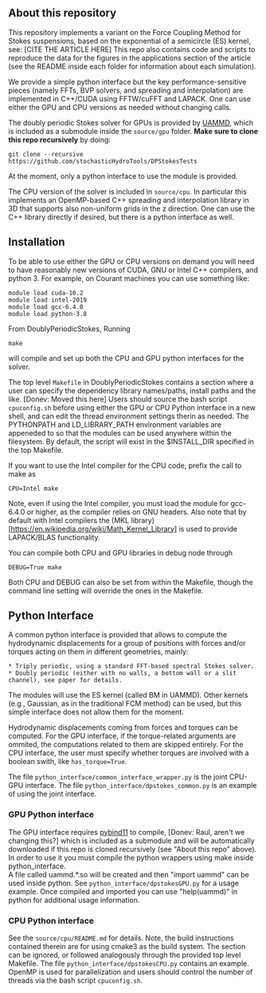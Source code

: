 ## About this repository 

This repository implements a variant on the Force Coupling Method for Stokes suspensions, based on the exponential of a semicircle (ES) kernel, see:
[CITE THE ARTICLE HERE]
This repo also contains code and scripts to reproduce the data for the figures in the applications section of the article (see the README inside each folder for information about each simulation).

We provide a simple python interface but the key performance-sensitive pieces (namely FFTs, BVP solvers, and spreading and interpolation) are implemented in C++/CUDA using FFTW/cuFFT and LAPACK. One can use either the GPU and CPU versions as needed without changing calls.

The doubly periodic Stokes solver for GPUs is provided by [UAMMD](https://github.com/RaulPPelaez/uammd), which is included as a submodule inside the `source/gpu` folder. **Make sure to clone this repo recursively** by doing:
```shell
git clone --recursive https://github.com/stochasticHydroTools/DPStokesTests
```
At the moment, only a python interface to use the module is provided.

The CPU version of the solver is included in `source/cpu`. In particular this implements an OpenMP-based C++ spreading and interpolation library in 3D that supports also non-uniform grids in the z direction. One can use the C++ library directly if desired, but there is a python interface as well.

## Installation

To be able to use either the GPU or CPU versions on demand you will need to have reasonably new versions of CUDA, GNU or Intel C++ compilers, and python 3. For example, on Courant machines you can use something like:
```shell
module load cuda-10.2
module load intel-2019
module load gcc-6.4.0
module load python-3.8
```
From DoublyPeriodicStokes, Running 
```shell
make 
```
will compile and set up both the CPU and GPU python interfaces for the solver.

The top level `Makefile` in DoublyPeriodicStokes contains a section where a user
can specify the dependency library names/paths, install paths and the like.
[Donev: Moved this here] Users should source the bash script `cpuconfig.sh` before using either 
the GPU or CPU Python interface in a new shell, and can edit the thread environment 
settings therin as needed. The PYTHONPATH and LD_LIBRARY_PATH environment variables
are appeneded to so that the modules can be used anywhere within the filesystem.
By default, the script will exist in the $INSTALL_DIR specified in the top Makefile.

If you want to use the Intel compiler for the CPU code, prefix the call to make as
```shell
CPU=Intel make
``` 
Note, even if using the Intel compiler, you must load the module for gcc-6.4.0 or higher, 
as the compiler relies on GNU headers. Also note that by default with Intel compilers the (MKL library)[https://en.wikipedia.org/wiki/Math_Kernel_Library] is used to provide LAPACK/BLAS functionality.
 
You can compile both CPU and GPU libraries in debug node through
```shell
DEBUG=True make
```
Both CPU and DEBUG can also be set from within the Makefile, though the 
command line setting will override the ones in the Makefile.

## Python Interface

A common python interface is provided that allows to compute the hydrodynamic displacements for a group of positions with forces and/or torques acting on them in different geometries, mainly:  

	* Triply periodic, using a standard FFT-based spectral Stokes solver.
	* Doubly periodic (either with no walls, a bottom wall or a slit channel), see paper for details.

The modules will use the ES kernel (called BM in UAMMD). Other kernels (e.g., Gaussian, as in the traditional FCM method) can be used, but this simple interface does not allow them for the moment.  

Hydrodynamic displacements coming from forces and torques can be computed. 
For the GPU interface, if the torque-related arguments are ommited, the computations related to them are skipped entirely.
For the CPU interface, the user must specify whether torques are involved with a boolean swith, like `has_torque=True`.
        
The file `python_interface/common_interface_wrapper.py` is the joint CPU-GPU interface. 
The file `python_interface/dpstokes_common.py` is an example of using the joint interface. 

### GPU Python interface

The GPU interface requires [pybind11](https://github.com/pybind/pybind11) to compile, [Donev: Raul, aren't we changing this?] which is included as a submodule and will be automatically downloaded if this repo is cloned recursively (see "About this repo" above).  
In order to use it you must compile the python wrappers using make inside python_interface.  
A file called uammd.*.so will be created and then "import uammd" can be used inside python. 
See `python_interface/dpstokesGPU.py` for a usage example. Once compiled and imported you can use "help(uammd)" in python for additional usage information.  

### CPU Python interface

See the `source/cpu/README.md` for details. Note, the build instructions contained therein are for using cmake3 as the build system. 
The section can be ignored, or followed analogously through the provided top level Makefile. The file `python_interface/dpstokesCPU.py` contains an example. 
OpenMP is used for parallelization and users should control the number of threads via the bash script `cpuconfig.sh`.
